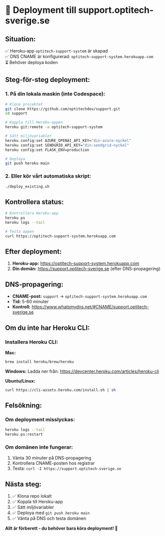 # 🚀 Deployment till support.optitech-sverige.se

## **Situation:**
✅ Heroku-app `optitech-support-system` är skapad  
✅ DNS CNAME är konfigurerad: `optitech-support-system.herokuapp.com`  
⏳ Behöver deploya koden

## **Steg-för-steg deployment:**

### **1. På din lokala maskin (inte Codespace):**

```bash
# Klona projektet
git clone https://github.com/optitechdev/support.git
cd support

# Koppla till Heroku-appen
heroku git:remote -a optitech-support-system

# Sätt miljövariabler
heroku config:set AZURE_OPENAI_API_KEY="din-azure-nyckel"
heroku config:set SENDGRID_API_KEY="din-sendgrid-nyckel"
heroku config:set FLASK_ENV=production

# Deploya
git push heroku main
```

### **2. Eller kör vårt automatiska skript:**

```bash
./deploy_existing.sh
```

## **Kontrollera status:**

```bash
# Kontrollera Heroku-app
heroku ps
heroku logs --tail

# Testa appen
curl https://optitech-support-system.herokuapp.com
```

## **Efter deployment:**

1. **Heroku-app:** https://optitech-support-system.herokuapp.com
2. **Din domän:** https://support.optitech-sverige.se (efter DNS-propagering)

## **DNS-propagering:**

- **CNAME-post:** `support` → `optitech-support-system.herokuapp.com`
- **Tid:** 5-60 minuter
- **Kontroll:** https://www.whatsmydns.net/#CNAME/support.optitech-sverige.se

## **Om du inte har Heroku CLI:**

### **Installera Heroku CLI:**

**Mac:**
```bash
brew install heroku/brew/heroku
```

**Windows:**
Ladda ner från: https://devcenter.heroku.com/articles/heroku-cli

**Ubuntu/Linux:**
```bash
curl https://cli-assets.heroku.com/install.sh | sh
```

## **Felsökning:**

### **Om deployment misslyckas:**
```bash
heroku logs --tail
heroku ps:restart
```

### **Om domänen inte fungerar:**
1. Vänta 30 minuter på DNS-propagering
2. Kontrollera CNAME-posten hos registrar
3. Testa: `curl -I https://support.optitech-sverige.se`

## **Nästa steg:**

1. ✅ Klona repo lokalt
2. ✅ Koppla till Heroku-app
3. ✅ Sätt miljövariabler
4. ✅ Deploya med `git push heroku main`
5. ✅ Vänta på DNS och testa domänen

**Allt är förberett - du behöver bara köra deployment! 🚀**
